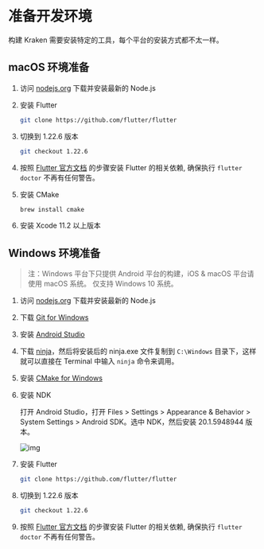 # 准备开发环境

构建 Kraken 需要安装特定的工具，每个平台的安装方式都不太一样。

## macOS 环境准备

1. 访问 [nodejs.org](https://nodejs.org/en/) 下载并安装最新的 Node.js

2. 安装 Flutter

   ```bash
   git clone https://github.com/flutter/flutter
   ```

3. 切换到 1.22.6 版本

   ```bash
   git checkout 1.22.6
   ```

4. 按照 [Flutter 官方文档](https://flutter.dev/docs/get-started/install/windows#update-your-path) 的步骤安装 Flutter 的相关依赖, 确保执行 `flutter doctor` 不再有任何警告。

5. 安装 CMake

   ```bash
   brew install cmake
   ```

6. 安装 Xcode 11.2 以上版本

## Windows 环境准备

> 注：Windows 平台下只提供 Android 平台的构建，iOS & macOS 平台请使用 macOS 系统。
> 仅支持 Windows 10 系统。

1. 访问 [nodejs.org](https://nodejs.org/en/) 下载并安装最新的 Node.js

2. 下载 [Git for Windows](https://git-scm.com/download/win)

3. 安装 [Android Studio](https://developer.android.com/studio)

4. 下载 [ninja](https://github.com/ninja-build/ninja/releases)，然后将安装后的 ninja.exe 文件复制到 `C:\Windows` 目录下，这样就可以直接在 Terminal 中输入 `ninja` 命令来调用。

5. 安装 [CMake for Windows](https://cmake.org/download/)

6. 安装 NDK

   打开 Android Studio，打开 Files > Settings > Appearance & Behavior > System Settings > Android SDK。选中 NDK，然后安装 20.1.5948944 版本。

   ![img](https://kraken.oss-cn-hangzhou.aliyuncs.com/images/%7BDEC91E5D-E622-4E1F-B8D3-AD39A3C7D1A0%7D.png.jpg)

7. 安装 Flutter

   ```bash
   git clone https://github.com/flutter/flutter
   ```

8. 切换到 1.22.6 版本

   ```bash
   git checkout 1.22.6
   ```

9. 按照 [Flutter 官方文档](https://flutter.dev/docs/get-started/install/windows#update-your-path) 的步骤安装 Flutter 的相关依赖, 确保执行 `flutter doctor` 不再有任何警告。
